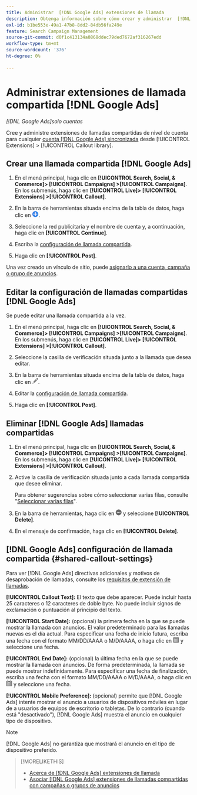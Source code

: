 ```yaml
---
title: Administrar  [!DNL Google Ads] extensiones de llamada
description: Obtenga información sobre cómo crear y administrar  [!DNL Google Ads] extensiones de llamadas.
exl-id: b1be553e-49a1-47b8-8dd2-84db56fa249e
feature: Search Campaign Management
source-git-commit: d0f1c413134a0868ddec79ded7672af316267edd
workflow-type: tm+mt
source-wordcount: '376'
ht-degree: 0%

---
```


# Administrar extensiones de llamada compartida [!DNL Google Ads]

*[!DNL Google Ads]solo cuentas*

Cree y administre extensiones de llamadas compartidas de nivel de cuenta para cualquier [cuenta [!DNL Google Ads] sincronizada](/help/search-social-commerce/campaign-management/accounts/ad-network-account-about.md) desde [!UICONTROL Extensions] > [!UICONTROL Callout library].

## Crear una llamada compartida [!DNL Google Ads]

1. En el menú principal, haga clic en **[!UICONTROL Search, Social, & Commerce]> [!UICONTROL Campaigns] >[!UICONTROL Campaigns]**. En los submenús, haga clic en **[!UICONTROL Live]> [!UICONTROL Extensions] >[!UICONTROL Callout]**.

1. En la barra de herramientas situada encima de la tabla de datos, haga clic en ![Crear](/help/search-social-commerce/assets/add.png "Crear").

1. Seleccione la red publicitaria y el nombre de cuenta y, a continuación, haga clic en **[!UICONTROL Continue]**.

1. Escriba la [configuración de llamada compartida](#shared-callout-settings).

1. Haga clic en **[!UICONTROL Post]**.

Una vez creado un vínculo de sitio, puede [asignarlo a una cuenta, campaña o grupo de anuncios](callout-extension-associate.md).

## Editar la configuración de llamadas compartidas [!DNL Google Ads]

Se puede editar una llamada compartida a la vez.

1. En el menú principal, haga clic en **[!UICONTROL Search, Social, & Commerce]> [!UICONTROL Campaigns] >[!UICONTROL Campaigns]**. En los submenús, haga clic en **[!UICONTROL Live]> [!UICONTROL Extensions] >[!UICONTROL Callout]**.

1. Seleccione la casilla de verificación situada junto a la llamada que desea editar.

1. En la barra de herramientas situada encima de la tabla de datos, haga clic en ![Editar](/help/search-social-commerce/assets/edit.png "Editar").

1. Editar la [configuración de llamada compartida](#shared-callout-settings).

1. Haga clic en **[!UICONTROL Post]**.

## Eliminar [!DNL Google Ads] llamadas compartidas

1. En el menú principal, haga clic en **[!UICONTROL Search, Social, & Commerce]> [!UICONTROL Campaigns] >[!UICONTROL Campaigns]**. En los submenús, haga clic en **[!UICONTROL Live]> [!UICONTROL Extensions] >[!UICONTROL Callout]**.

1. Active la casilla de verificación situada junto a cada llamada compartida que desee eliminar.

   Para obtener sugerencias sobre cómo seleccionar varias filas, consulte &quot;[Seleccionar varias filas](/help/search-social-commerce/common-tasks/navigation-editing-selection/multiple-rows-select.md)&quot;.

1. En la barra de herramientas, haga clic en ![Más](/help/search-social-commerce/assets/more.png "Más") y seleccione **[!UICONTROL Delete]**.

1. En el mensaje de confirmación, haga clic en **[!UICONTROL Delete]**.

## [!DNL Google Ads] configuración de llamada compartida {#shared-callout-settings}

Para ver [!DNL Google Ads] directivas adicionales y motivos de desaprobación de llamadas, consulte los [requisitos de extensión de llamadas](https://support.google.com/adspolicy/answer/1054212).

**[!UICONTROL Callout Text]:** El texto que debe aparecer. Puede incluir hasta 25 caracteres o 12 caracteres de doble byte. No puede incluir signos de exclamación o puntuación al principio del texto.

**[!UICONTROL Start Date]:** (opcional) la primera fecha en la que se puede mostrar la llamada con anuncios. El valor predeterminado para las llamadas nuevas es el día actual. Para especificar una fecha de inicio futura, escriba una fecha con el formato MM/DD/AAAA o M/D/AAAA, o haga clic en ![Calendario](/help/search-social-commerce/assets/calendar.png "Calendario") y seleccione una fecha.

**[!UICONTROL End Date]:** (opcional) la última fecha en la que se puede mostrar la llamada con anuncios. De forma predeterminada, la llamada se puede mostrar indefinidamente. Para especificar una fecha de finalización, escriba una fecha con el formato MM/DD/AAAA o M/D/AAAA, o haga clic en ![Calendario](/help/search-social-commerce/assets/calendar.png "Calendario") y seleccione una fecha.

**[!UICONTROL Mobile Preference]:** (opcional) permite que [!DNL Google Ads] intente mostrar el anuncio a usuarios de dispositivos móviles en lugar de a usuarios de equipos de escritorio o tabletas. De lo contrario (cuando está &quot;desactivado&quot;), [!DNL Google Ads] muestra el anuncio en cualquier tipo de dispositivo.

>[!NOTE]
>
>[!DNL Google Ads] no garantiza que mostrará el anuncio en el tipo de dispositivo preferido.

>[!MORELIKETHIS]
>
>* [Acerca de [!DNL Google Ads] extensiones de llamada](callout-extension-about.md)
>* [Asociar [!DNL Google Ads] extensiones de llamadas compartidas con campañas o grupos de anuncios](callout-extension-associate.md)
